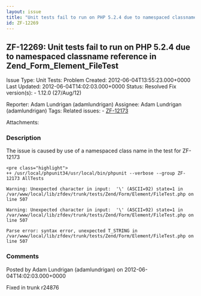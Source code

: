 ```yaml
---
layout: issue
title: "Unit tests fail to run on PHP 5.2.4 due to namespaced classname reference in Zend_Form_Element_FileTest"
id: ZF-12269
---
```


ZF-12269: Unit tests fail to run on PHP 5.2.4 due to namespaced classname reference in Zend\_Form\_Element\_FileTest
--------------------------------------------------------------------------------------------------------------------

 Issue Type: Unit Tests: Problem Created: 2012-06-04T13:55:23.000+0000 Last Updated: 2012-06-04T14:02:03.000+0000 Status: Resolved Fix version(s): - 1.12.0 (27/Aug/12)
 
 Reporter:  Adam Lundrigan (adamlundrigan)  Assignee:  Adam Lundrigan (adamlundrigan)  Tags: 
 Related issues: - [ZF-12173](/issues/browse/ZF-12173)
 
 Attachments: 
### Description

The issue is caused by use of a namespaced class name in the test for ZF-12173

 
    <pre class="highlight">
    ++ /usr/local/phpunit34/usr/local/bin/phpunit --verbose --group ZF-12173 AllTests
    
    Warning: Unexpected character in input:  '\' (ASCII=92) state=1 in /var/www/local/lib/zfdev/trunk/tests/Zend/Form/Element/FileTest.php on line 507
    
    Warning: Unexpected character in input:  '\' (ASCII=92) state=1 in /var/www/local/lib/zfdev/trunk/tests/Zend/Form/Element/FileTest.php on line 507
    
    Parse error: syntax error, unexpected T_STRING in /var/www/local/lib/zfdev/trunk/tests/Zend/Form/Element/FileTest.php on line 507


 

 

### Comments

Posted by Adam Lundrigan (adamlundrigan) on 2012-06-04T14:02:03.000+0000

Fixed in trunk r24876

 

 